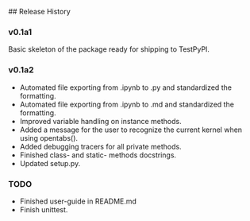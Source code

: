
## Release History

### v0.1a1

Basic skeleton of the package ready for shipping to TestPyPI.

### v0.1a2

* Automated file exporting from .ipynb to .py and standardized the formatting.
* Automated file exporting from .ipynb to .md and standardized the formatting.
* Improved variable handling on instance methods.
* Added a message for the user to recognize the current kernel when using opentabs().
* Added debugging tracers for all private methods.
* Finished class- and static- methods docstrings.
* Updated setup.py.

### TODO

* Finished user-guide in README.md
* Finish unittest.
